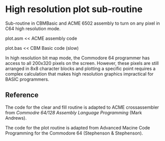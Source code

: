 High resolution plot sub-routine
================================

Sub-routine in CBMBasic and ACME 6502 assembly to turn on any pixel in C64 high resolution mode.

plot.asm << ACME assembly code

plot.bas << CBM Basic code (slow)

In high resolution bit map mode, the Commodore 64 programmer has access to all 200x320 pixels on the screen. 
However, these pixels are still arranged in 8x8 character blocks and plotting a specific point requires a complex
calculation that makes high resolution graphics impractical for BASIC programmers.

Reference
---------
The code for the clear and fill routine is adapted to ACME crossassembler from *Commodre 64/128 Assembly Language Programming* (Mark Andrews).

The code for the plot routine is adapted from Advanced Macine Code Programming for the Commodore 64 (Stephenson & Stephenson).

